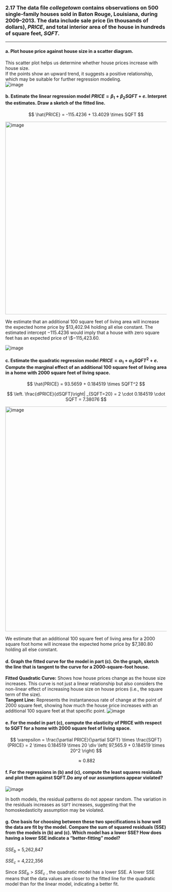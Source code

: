 ### 2.17 The data file $collegetown$ contains observations on 500 single-family houses sold in Baton Rouge, Louisiana, during 2009–2013. The data include sale price (in thousands of dollars), $PRICE$, and total interior area of the house in hundreds of square feet, $SQFT$.
-----
#### a. Plot house price against house size in a scatter diagram.
This scatter plot helps us determine whether house prices increase with house size.    
If the points show an upward trend, it suggests a positive relationship, which may be suitable for further regression modeling.    
![image](https://github.com/user-attachments/assets/21ed88df-73ae-4f44-ae18-deac83e69db6)

#### b. Estimate the linear regression model $PRICE = \beta_1 + \beta_2SQFT + e$. Interpret the estimates. Draw a sketch of the fitted line.
$$
\hat{PRICE} = -115.4236 + 13.4029 \times SQFT
$$

<img width="600" alt="image" src="https://github.com/user-attachments/assets/f9e952d6-4877-4e0d-8dcd-6e2a883b15e8" />

We estimate that an additional 100 square feet of living area will increase the expected home price by \$13,402.94 holding all else constant. The estimated intercept −115.4236 would imply that a house with zero square feet has an expected price of \\$−115,423.60.     

![image](https://github.com/user-attachments/assets/602dd89d-8d96-40d3-8074-42514945d0b5)

#### c. Estimate the quadratic regression model $PRICE = \alpha_1 + \alpha_2SQFT^2 + e$. Compute the marginal effect of an additional 100 square feet of living area in a home with 2000 square feet of living space.
$$
\hat{PRICE} = 93.5659 + 0.184519 \times SQFT^2
$$

$$
\left. \frac{dPRICE}{dSQFT}\right| _{SQFT=20} = 2 \cdot 0.184519 \cdot SQFT = 7.38076
$$

<img width="700" alt="image" src="https://github.com/user-attachments/assets/0712253b-d276-4ca4-9ca2-bf91129dca3f" />

We estimate that an additional 100 square feet of living area for a 2000 square foot home will increase the expected home price by $7,380.80 holding all else constant.

#### d. Graph the fitted curve for the model in part (c). On the graph, sketch the line that is tangent to the curve for a 2000-square-foot house.
**Fitted Quadratic Curve:** Shows how house prices change as the house size increases. This curve is not just a linear relationship but also considers the non-linear effect of increasing house size on house prices (i.e., the square term of the size).    
**Tangent Line:** Represents the instantaneous rate of change at the point of 2000 square feet, showing how much the house price increases with an additional 100 square feet at that specific point.
![image](https://github.com/user-attachments/assets/89e5653b-d725-43b3-af89-2eb02df54463)

#### e. For the model in part (c), compute the elasticity of PRICE with respect to SQFT for a home with 2000 square feet of living space.
$$
\varepsilon = \frac{\partial PRICE}{\partial SQFT} \times \frac{SQFT}{PRICE} = 2 \times 0.184519 \times 20 \div \left( 97,565.9 + 0.184519 \times 20^2 \right)
$$

$$
\approx 0.882
$$

#### f. For the regressions in (b) and (c), compute the least squares residuals and plot them against SQFT.Do any of our assumptions appear violated?
![image](https://github.com/user-attachments/assets/2195cda8-0ad6-47e2-8f4a-e94058b4a919)

In both models, the residual patterns do not appear random. The variation in the residuals increases as `SQFT` increases, suggesting that the homoskedasticity assumption may be violated.

#### g. One basis for choosing between these two specifications is how well the data are fit by the model. Compare the sum of squared residuals (SSE) from the models in (b) and (c). Which model has a lower SSE? How does having a lower SSE indicate a “better-fitting” model?
$SSE_b$ = 5,262,847

$SSE_c$ = 4,222,356

Since  $SSE_b$ > $SSE_c$ , the quadratic model has a lower SSE. A lower SSE means that the data values are closer to the fitted line for the quadratic model than for the linear model, indicating a better fit.
